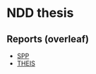 # NDD thesis

## Reports (overleaf)

- [SPP](https://www.overleaf.com/read/srnrdvgdddsv#e126f6)
- [THEIS](https://www.overleaf.com/project/6602993b249616091ffe7e34)
